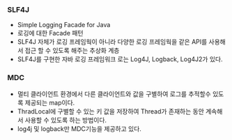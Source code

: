 ### SLF4J
- Simple Logging Facade for Java
- 로깅에 대한 Facade 패턴
- SLF4J 자체가 로깅 프레임웍이 아니라 다양한 로깅 프레임웍을 같은 API를 사용해서 접근 할 수 있도록 해주는 추상화 계층
- SLF4J를 구현한 자바 로깅 프레임워크 로는 Log4J, Logback, Log4J2가 있다.

### MDC
- 멀티 클라이언트 환경에서 다른 클라이언트와 값을 구별하여 로그를 추적할수 있도록 제공되는 map이다.
- ThradLocal에 구별할 수 있는 키 값을 저장하여 Thread가 존재하는 동안 계속해서 사용할 수 있도록 하는 방법이다.
- log4j 및 logback만 MDC기능을 제공하고 있다.
